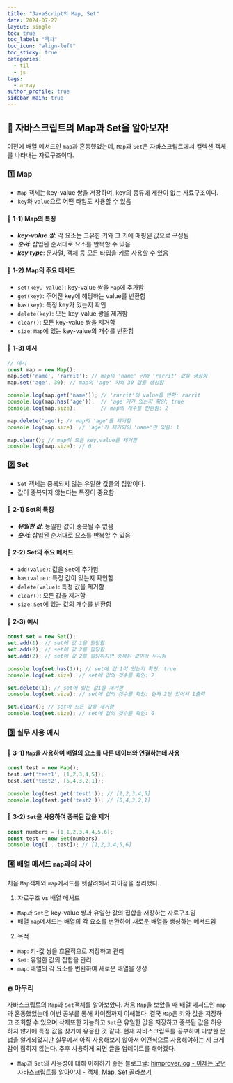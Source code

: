 ```yaml
---
title: "JavaScript의 Map, Set"
date: 2024-07-27
layout: single
toc: true
toc_label: "목차"
toc_icon: "align-left"
toc_sticky: true
categories:
  - til
  - js
tags:
  - array
author_profile: true
sidebar_main: true
---
```


## :ledger: 자바스크립트의 Map과 Set을 알아보자!
이전에 배열 메서드인 `map`과 혼동했었는데, `Map`과 `Set`은 자바스크립트에서 컬렉션 객체를 나타내는 자료구조이다.

### :one: Map
- `Map` 객체는 key-value 쌍을 저장하며, key의 종류에 제한이 없는 자료구조이다.
- `key`와 `value`으로 어떤 타입도 사용할 수 있음
#### :pushpin: 1-1) Map의 특징
  - ***key-value 쌍***: 각 요소는 고유한 키와 그 키에 매핑된 값으로 구성됨
  - ***순서***: 삽입된 순서대로 요소를 반복할 수 있음
  - ***key type***: 문자열, 객체 등 모든 타입을 키로 사용할 수 있음 

#### :pushpin: 1-2) Map의 주요 메서드
- `set(key, value)`: key-value 쌍을 `Map`에 추가함
- `get(key)`: 주어진 key에 해당하는 value를 반환함
- `has(key)`: 특정 key가 있는지 확인 
- `delete(key)`: 모든 key-value 쌍을 제거함
- `clear()`: 모든 key-value 쌍을 제거함
- `size`: `Map`에 있는 key-value의 개수를 반환함

#### :pushpin: 1-3) 예시
```javascript
// 예시
const map = new Map();
map.set('name', 'rarrit'); // map의 'name' 키와 'rarrit' 값을 생성함
map.set('age', 30); // map의 'age' 키와 30 값을 생성함

console.log(map.get('name')); // 'rarrit'의 value를 반환: rarrit
console.log(map.has('age'));  // 'age'키가 있는지 확인: true
console.log(map.size);        // map의 개수를 반환함: 2

map.delete('age'); // map의 'age'를 제거함 
console.log(map.size); // 'age'가 제거되어 'name'만 있음: 1

map.clear(); // map의 모든 key,value를 제거함
console.log(map.size); // 0
```

### :two: Set
- `Set` 객체는 중복되지 않는 유일한 값들의 집합이다.
- 값이 중복되지 않는다는 특징이 중요함

#### :pushpin: 2-1) Set의 특징
- ***유일한 값***: 동일한 값이 중복될 수 없음
- ***순서***: 삽입된 순서대로 요소를 반복할 수 있음

#### :pushpin: 2-2) Set의 주요 메서드
- `add(value)`: 값을 `Set`에 추가함
- `has(value)`: 특정 값이 있는지 확인함
- `delete(value)`: 특정 값을 제거함
- `clear()`: 모든 값을 제거함
- `size`: `Set`에 있는 값의 개수를 반환함

#### :pushpin: 2-3) 예시
```javascript
const set = new Set();
set.add(1); // set에 값 1을 할당함
set.add(2); // set에 값 2를 할당함
set.add(2); // set에 값 2를 할당하지만 중복된 값이라 무시함

console.log(set.has(1)); // set에 값 1이 있는지 확인: true
console.log(set.size); // set에 값의 갯수를 확인: 2

set.delete(1); // set에 있는 값1을 제거함
console.log(set.size); // set에 값의 갯수를 확인: 현재 2만 있어서 1출력

set.clear(); // set에 모든 값을 제거함
console.log(set.size); // set에 값의 갯수를 확인: 0
```

### :three: 실무 사용 예시
#### :pushpin: 3-1) `Map`을 사용하여 배열의 요소를 다른 데이터와 연결하는데 사용
```javascript
const test = new Map();
test.set('test1', [1,2,3,4,5]);
test.set('test2', [5,4,3,2,1]);

console.log(test.get('test1')); // [1,2,3,4,5]
console.log(test.get('test2')); // [5,4,3,2,1]
```

#### :pushpin: 3-2) `Set`을 사용하여 중복된 값을 제거
```javascript
const numbers = [1,1,2,3,4,4,5,6];
const test = new Set(numbers);
console.log([...test]); // [1,2,3,4,5,6]
```

### :four: 배열 메서드 `map`과의 차이
처음 `Map`객체와 `map`메서드를 헷갈려해서 차이점을 정리했다.
1. 자료구조 vs 배열 메서드
- `Map`과 `Set`은 key-value 쌍과 유일한 값의 집합을 저장하는 자료구조임
- 배열 `map`메서드는 배열의 각 요소를 변환하여 새로운 배열을 생성하는 메서드임

2. 목적
- `Map`: 키-값 쌍을 효율적으로 저장하고 관리
- `Set`: 유일한 값의 집합을 관리
- `map`: 배열의 각 요소를 변환하여 새로운 배열을 생성


### :fire: 마무리
자바스크립트의 `Map`과 `Set`객체를 알아보았다. 처음 `Map`을 보았을 때 배열 메서드인 `map`과 혼동했었는데 이번 공부를 통해 차이점까지 이해했다. 결국 `Map`은 키와 값을 저장하고 조회할 수 있으며 삭제또한 가능하고 `Set`은 유일한 값을 저장하고 중복된 값을 허용하지 않기에 특정 값을 찾기에 유용한 것 같다. 현재 자바스크립트를 공부하며 다양한 문법을 알게되었지만 실무에서 아직 사용해보지 않아서 어떤식으로 사용해야하는 지 크게 감이 잡히지 않는다. 추후 사용하게 되면 글을 업데이트를 해야겠다.

- `Map`과 `Set`의 사용성에 대해 이해하기 좋은 블로그글: [himprover.log - 이제는 모던 자바스크립트를 알아야지 - 객체, Map, Set 골라쓰기](https://velog.io/@himprover/%EC%9D%B4%EC%A0%9C%EB%8A%94-%EB%AA%A8%EB%8D%98-%EC%9E%90%EB%B0%94%EC%8A%A4%ED%81%AC%EB%A6%BD%ED%8A%B8%EB%A5%BC-%EC%95%8C%EC%95%84%EC%95%BC%EC%A7%80-%EA%B0%9D%EC%B2%B4-Map-Set-%EA%B3%A8%EB%9D%BC%EC%93%B0%EA%B8%B0)